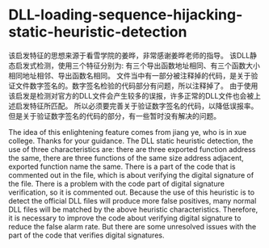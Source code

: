 # DLL-loading-sequence-hijacking-static-heuristic-detection
该启发特征的思想来源于看雪学院的姜晔，非常感谢姜晔老师的指导。
该DLL静态启发式检测，使用三个特征分别为: 有三个导出函数地址相同、有三个函数大小相同地址相邻、导出函数名相同。
文件当中有一部分被注释掉的代码，是关于验证文件数字签名的。数字签名检验的代码部分有问题，所以注释掉了。
由于使用该启发是检测对官方的DLL文件会产生较多的误报，许多正常的DLL文件也会被上述启发特征所匹配。
所以必须要完善关于验证数字签名的代码，以降低误报率。
但是关于验证数字签名的代码的部分，有一些暂时没有解决的问题。

The idea of this enlightening feature comes from jiang ye, who is in xue college. Thanks for your guidance.
The DLL static heuristic detection, the use of three characteristics are: there are three exported function address the same, there are three functions of the same size address adjacent, exported function name the same.
There is a part of the code that is commented out in the file, which is about verifying the digital signature of the file. There is a problem with the code part of digital signature verification, so it is commented out.
Because the use of this heuristic is to detect the official DLL files will produce more false positives, many normal DLL files will be matched by the above heuristic characteristics.
Therefore, it is necessary to improve the code about verifying digital signature to reduce the false alarm rate.
But there are some unresolved issues with the part of the code that verifies digital signatures.
